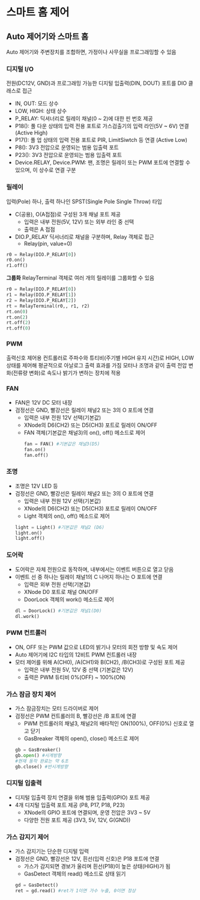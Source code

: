 # 스마트 홈 제어

## Auto 제어기와 스마트 홈
Auto 제어기와 주변장치를 조합하면, 가정이나 사무실을 프로그래밍할 수 있음

### 디지털 I/O
전원(DC12V, GND)과 프로그래밍 가능한 디지털 입출력(DIN, DOUT) 포트를 DIO 클래스로 접근
- IN, OUT: 모드 상수
- LOW, HIGH: 상태 상수 
- P_RELAY: 딕셔너리로 릴레이 채널(0 ~ 2)에 대한 핀 번호 제공
- P18(): 풀 다운 상태의 입력 전용 포트로 가스검출기의 입력 라인(5V ~ 6V) 연결 (Active High)
- P17(): 풀 업 상태의 입력 전용 포트로 PIR, LimitSiwtch 등 연결 (Active Low)
- P8(): 3V3 전압으로 운영되는 범용 입출력 포트
- P23(): 3V3 전압으로 운영되는 범용 입출력 포트
- Device.RELAY, Device.PWM: 팬, 조명은 릴레이 또는 PWM 포트에 연결할 수 있으며, 이 상수로 연결 구분 

### 릴레이
입력(Pole) 하나, 출력 하나인 SPST(Single Pole Single Throw) 타입
- C(공용), O(A접점)로 구성된 3개 채널 포트 제공
  - 입력은 내부 전원(5V, 12V) 또는 외부 라인 중 선택
  - 출력은 A 접점
- DIO.P_RELAY 딕서너리로 채널을 구분하며, Relay 객체로 접근
  - Relay(pin, value=0)

```python
r0 = Relay(DIO.P_RELAY[0])
r0.on()
r1.off()
```

**그룹화**
RelayTerminal 객체로 여러 개의 릴레이를 그룹화할 수 있음
```python
r0 = Relay(DIO.P_RELAY[0])
r1 = Relay(DIO.P_RELAY[1])
r2 = Relay(DIO.P_RELAY[2])
rt = RelayTerminal(r0,, r1, r2)
rt.on(0)
rt.on(2)
rt.off(2)
rt.off(0)
```

### PWM
출력신호 제어용 컨트롤러로 주파수와 튜티비(주기별 HIGH 유지 시간)로 HIGH, LOW 상태를 제어해 평균적으로 아날로그 출력 효과를 가짐
모터나 조명과 같이 출력 전압 변화(전류량 변화)로 속도나 밝기가 변하는 장치에 적용

### FAN
- FAN은 12V DC 모터 내장
- 검정선은 GND, 빨강선은 릴레이 채널2 또는 3의 O 포트에 연결
  - 입력은 내부 전원 12V 선택(기본값)
  - XNode의 D6(CH2) 또는 D5(CH3) 포트로 릴레이 ON/OFF
  - FAN 객체(기본값은 채널3)의 on(), off() 메소드로 제어
    ```python
    fan = FAN() #기본값은 채널3(D5)
    fan.on()
    fan.off()
    ```

### 조명
- 조명은 12V LED 등
- 검정선은 GND, 빨강선은 릴레이 채널2 또는 3의 O 포트에 연결
  - 입력은 내부 전원 12V 선택(기본값)
  - XNode의 D6(CH2) 또는 D5(CH3) 포트로 릴레이 ON/OFF
  - Light 객체의 on(), off() 메소드로 제어
  ```python
  light = Light() #기본값은 채널2 (D6)
  light.on()
  light.off()
  ```

### 도어락
- 도어락은 자체 전원으로 동작하며, 내부에서는 이벤트 버튼으로 열고 닫음
- 이벤트 선 중 하나는 릴레이 채널1의 C 나머지 하나는 O 포트에 연결
  - 입력은 외부 전원 선택(기본값)
  - XNode D0 포트로 채널 ON/OFF
  - DoorLock 객체의 work() 메소드로 제어
  ```python
  dl = DoorLock() #기본값은 채널1(D0)
  dl.work()
  ```

### PWM 컨트롤러
- ON, OFF 또는 PWM 값으로 LED의 밝기나 모터의 회전 방향 및 속도 제어
- Auto 제어기에 I2C 타입의 12비트 PWM 컨트롤러 내장
- 모터 제어를 위해 A(CH0), /A(CH1)와 B(CH2), /B(CH3)로 구성된 포트 제공
  - 입력은 내부 전원 5V, 12V 중 선택 (기본값은 12V)
  - 출력은 PWM 듀티비 0%(OFF) ~ 100%(ON)

### 가스 잠금 장치 제어
- 가스 잠금장치는 모터 드라이버로 제어
- 검정선은 PWM 컨트롤러의 B, 빨강선은 /B 포트에 연결
  - PWM 컨트롤러의 채널3, 채널2의 배타적인 ON(100%), OFF(0%) 신호로 열고 닫기
  - GasBreaker 객체의 open(), close() 메소드로 제어
  ```python
  gb = GasBreaker()
  gb.open() #시계방향  
  #현재 동작 완료는 약 6초
  gb.close() #반시계방향
  ```

### 디지털 입출력
- 디지털 입출력 장치 연결을 위해 범용 입출력(GPIO) 포트 제공
- 4개 디지털 입출력 포트 제공 (P8, P17, P18, P23)
  - XNode의 GPIO 포트에 연결되며, 운영 전압은 3V3 ~ 5V
  - 다양한 전원 포트 제공 (3V3, 5V, 12V, G(GND))

### 가스 감지기 제어
- 가스 감지기는 단순한 디지털 입력
- 검정선은 GND, 빨강선은 12V, 흰선(입력 신호)은 P18 포트에 연결
  - 가스가 감지되면 경보가 울리며 흰선(P18)이 높은 상태(HIGH)가 됨
  - GasDetect 객체의 read() 메소드로 상태 읽기
  ```python
  gd = GasDetect()
  ret = gd.read() #ret가 1이면 가수 누출, 0이면 정상
  ```
